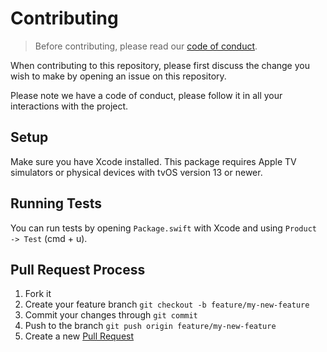 # Contributing

> Before contributing, please read our [code of conduct](CODE_OF_CONDUCT.md).

When contributing to this repository, please first discuss the change you wish to make by opening an issue on this repository.

Please note we have a code of conduct, please follow it in all your interactions with the project.

## Setup

Make sure you have Xcode installed. This package requires Apple TV simulators or physical devices with tvOS version 13 or newer.

## Running Tests

You can run tests by opening `Package.swift` with Xcode and using `Product -> Test` (cmd + u).

## Pull Request Process

1. Fork it
2. Create your feature branch `git checkout -b feature/my-new-feature`
3. Commit your changes through `git commit`
4. Push to the branch `git push origin feature/my-new-feature`
5. Create a new [Pull Request](https://github.com/ViacomInc/TVOSPickerView/compare)
